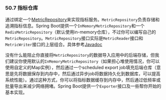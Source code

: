 ### 50.7 指标仓库

通过绑定一个[MetricRepository](http://github.com/spring-projects/spring-boot/tree/master/spring-boot-actuator/src/main/java/org/springframework/boot/actuate/metrics/repository/MetricRepository.java)来实现指标服务。`MetricRepository`负责存储和追溯指标信息。Spring Boot提供一个`InMemoryMetricRepository`和一个`RedisMetricRepository`（默认使用in-memory仓库），不过你可以编写自己的`MetricRepository`。`MetricRepository`接口实际是`MetricReader`接口和`MetricWriter`接口的上层组合。具体参考[Javadoc](http://docs.spring.io/spring-boot/docs/1.3.0.BUILD-SNAPSHOT/api/org/springframework/boot/actuate/metrics/repository/MetricRepository.html)

没有什么能阻止你直接将`MetricRepository`的数据导入应用中的后端存储，但我们建议你使用默认的`InMemoryMetricRepository`（如果担心堆使用情况，你可以使用自定义的Map实例），然后通过一个scheduled export job填充后端仓库（意思是先将数据保存到内存中，然后通过异步job将数据持久化到数据库，可以提高系统性能）。通过这种方式，你可以将指标数据缓存到内存中，然后通过低频率或批量导出来减少网络拥堵。Spring Boot提供一个`Exporter`接口及一些帮你开始的基本实现。
